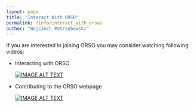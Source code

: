```yaml
---
layout: page
title: "Interact With ORSO"
permalink: /info/interact_with_orso/
author: "Wojciech Potrzebowski"
---
```

If you are interested in joining ORSO you may consider watching following videos:
*   Interacting with ORSO

    [![IMAGE ALT TEXT](http://img.youtube.com/vi/a6CsZHRRptg/0.jpg)](http://www.youtube.com/watch?v=a6CsZHRRptg "Interacting with ORSO")
    
*   Contributing to the ORSO webpage

    [![IMAGE ALT TEXT](http://img.youtube.com/vi/rahs0AFs83o/0.jpg)](http://www.youtube.com/watch?v=rahs0AFs83o "Interacting with ORSO")

